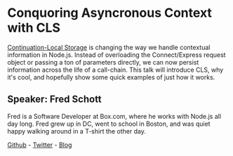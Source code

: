Conquoring Asyncronous Context with CLS
===
[Continuation-Local Storage](https://github.com/othiym23/node-continuation-local-storage) is changing the way we handle contextual information in Node.js. Instead of overloading the Connect/Express request object or passing a ton of parameters directly, we can now persist information across the life of a call-chain. This talk will introduce CLS, why it's cool, and hopefully show some quick examples of just how it works.

## Speaker: Fred Schott
Fred is a Software Developer at Box.com, where he works with Node.js all day long. Fred grew up in DC, went to school in Boston, and was quiet happy walking around in a T-shirt the other day.

[Github](https://github.com/FredKSchott/) - [Twitter](https://twitter.com/FredKSchott) - [Blog](http://fredkschott.com/)
